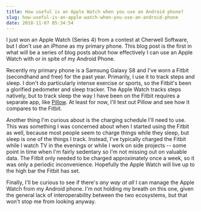 ```yaml
---
title: How useful is an Apple Watch when you use an Android phone?
slug: how-useful-is-an-apple-watch-when-you-use-an-android-phone
date: 2018-11-07 05:34:54
---
```


<p>I just won an Apple Watch (Series 4) from a contest at Cherwell Software, but I don&#39;t use an iPhone as my primary phone. This blog post is the first in what will be a series of blog posts about how effectively I can use an Apple Watch with or in spite of my Android Phone.</p>

<p>Recently&nbsp;my primary phone is a Samsung Galaxy S8 and I&#39;ve worn a Fitbit (secondhand and&nbsp;free) for the past year. Primarily, I use it to track steps and sleep. I don&#39;t do particularly intense exercise or sports, so the Fitbit&#39;s been a glorified pedometer and sleep tracker. The Apple Watch tracks steps natively, but to track sleep the way I have been on the Fitbit requires a separate app, like <a href="https://itunes.apple.com/us/app/pillow-automatic-sleep-tracker/id878691772?mt=8">Pillow</a>. At least for now, I&#39;ll test out Pillow and see how it compares to the Fitbit.</p>

<p>Another thing I&#39;m curious about is the charging schedule I&#39;ll need to use. This was something I was concerned about when I started using the Fitbit as well, because most people seem to charge things while they sleep, but sleep is one of the things I track. Instead, I&#39;ve typically charged the Fitbit while I watch TV in the evenings or while I work on side projects -- some point in time when I&#39;m fairly sedentary so I&#39;m not missing out on valuable data. The Fitbit only needed to be charged approximately once a week, so it was only a periodic inconvenience. Hopefully the Apple Watch will live up to the high bar the Fitbit has set.</p>

<p>Finally, I&#39;ll be curious to see if there&#39;s&nbsp;<em>any way at all</em>&nbsp;I can manage the Apple Watch from my Android phone. I&#39;m not holding my breath on this one, given the general lack of interoperability between the two ecosystems, but that won&#39;t stop me from looking anyway.</p>

